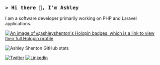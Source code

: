 ### <samp>**> Hi there 👋, I'm Ashley**</samp>

I am a software developer primarily working on PHP and Laravel applications.

[![An image of @ashleyshenton's Holopin badges, which is a link to view their full Holopin profile](https://holopin.me/ashleyshenton)](https://holopin.io/@ashleyshenton)

![Ashley Shenton GitHub stats](https://github-readme-stats-rose-tau.vercel.app/api?username=ashleyshenton&show_icons=true&include_all_commits=true&theme=dracula)

[![Twitter](https://img.shields.io/badge/X-333333?logo=x&logoColor=white)](https://x.com/_ashleyshenton)
[![Linkedin](https://img.shields.io/badge/LinkedIn-0077B5?logo=linkedin&logoColor=white)](https://www.linkedin.com/in/ashleyshenton)
